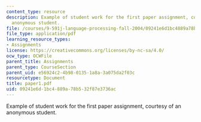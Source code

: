 ```yaml
---
content_type: resource
description: Example of student work for the first paper assignment, courtesy of an
  anonymous student.
file: /courses/9-591j-language-processing-fall-2004/09241e6d1bc4889a78b532f87e3736ac_paper1.pdf
file_type: application/pdf
learning_resource_types:
- Assignments
license: https://creativecommons.org/licenses/by-nc-sa/4.0/
ocw_type: OCWFile
parent_title: Assignments
parent_type: CourseSection
parent_uid: e56924c2-4b98-0135-1a8a-3a075da2f03c
resourcetype: Document
title: paper1.pdf
uid: 09241e6d-1bc4-889a-78b5-32f87e3736ac
---
```

Example of student work for the first paper assignment, courtesy of an anonymous student.